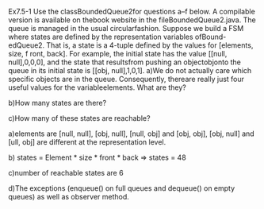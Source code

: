 Ex7.5-1
Use the classBoundedQueue2for questions a–f below.
A compilable version is available on thebook website in the fileBoundedQueue2.java.
The queue is managed in the usual circularfashion.
Suppose we build a FSM where states are defined by the representation variables ofBound-edQueue2.
That is, a state is a 4-tuple defined by the values for [elements, size, f ront, back].
For example, the initial state has the value [[null, null],0,0,0], and the state that resultsfrom pushing an objectobjonto the queue in its initial state is [[obj, null],1,0,1].
a)We do not actually care which specific objects are in the queue.
Consequently, thereare really just four useful values for the variableelements. What are they?

b)How many states are there?

c)How many of these states are reachable?

a)elements are [null, null], [obj, null], [null, obj] and [obj, obj], [obj, null] and [ull, obj] are different at the representation level.

b) states = Element * size * front * back
 => states = 48

c)number of reachable states are 6

d)The exceptions (enqueue() on full queues and dequeue() on empty queues) as well as observer method.
